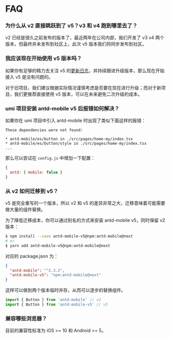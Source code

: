 # FAQ

### 为什么从 v2 直接跳跃到了 v5？v3 和 v4 跑到哪里去了？

v2 已经是很久之前发布的版本了，最近两年在公司内部，我们开发了 v3 v4 两个版本，但最终并未发布到社区上，此次 v5 版本我们将同步发布到社区。

### 我应该现在开始使用 v5 版本吗？

如果你有足够的精力去关注 v5 的[更新日志](https://github.com/ant-design/ant-design-mobile/releases)，并持续跟进升级版本，那么现在开始接入 v5 是没有问题的。

对于旧项目，我们建议根据实际情况谨慎考虑是否要在现在进行升级；而对于新项目，我们更推荐直接使用 v5 版本，可以在未来避免二次升级的成本。

### umi 项目安装 antd-mobile v5 后报错如何解决？

如果你在 umi 项目中引入 antd-mobile 时出现了类似下面这样的报错：

```
These dependencies were not found:

* antd-mobile/es/button in ./src/pages/home-my/index.tsx
* antd-mobile/es/button/style in ./src/pages/home-my/index.tsx
...
```

那么可以尝试在 `config.js` 中增加一下配置：

```js
{
  antd: { mobile: false }
}
```

### 从 v2 如何迁移到 v5？

v5 是完全重写的一个版本，所以 v2 和 v5 的差异非常之大，迁移意味着可能需要做大量的组件替换。

为了降低迁移成本，你可以通过别名的方式来安装 antd-mobile v5，同时保留 v2 版本：

```bash
$ npm install --save antd-mobile-v5@npm:antd-mobile@next
# or
$ yarn add antd-mobile-v5@npm:antd-mobile@next
```

对应的 package.json 为：

```json
{
  "antd-mobile": "^2.3.2",
  "antd-mobile-v5": "npm:antd-mobile@next"
}
```

这样可以做到两个版本临时并存，从而可以逐步的替换组件。

```js
import { Button } from 'antd-mobile' // v2
import { Button } from 'antd-mobile-v5' // v5
```

### 兼容哪些浏览器？

目前的兼容性标准为 iOS >= 10 和 Android >= 5。
